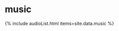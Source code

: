 # music

{% include audioList.html items=site.data.music %}
<script type="text/javascript">
  document.querySelectorAll('audio').forEach(item => {
    item.addEventListener('ended',function(e) {
        var allAudios = document.getElementsByTagName('audio');
        Array.from(allAudios).forEach((a, i) => {
          if (a.id === e.currentTarget.id) {
            var next = allAudios[i+1 + 1];
            if (next) {
              next.play();
            }
          }
        });
    });
  });
</script>
